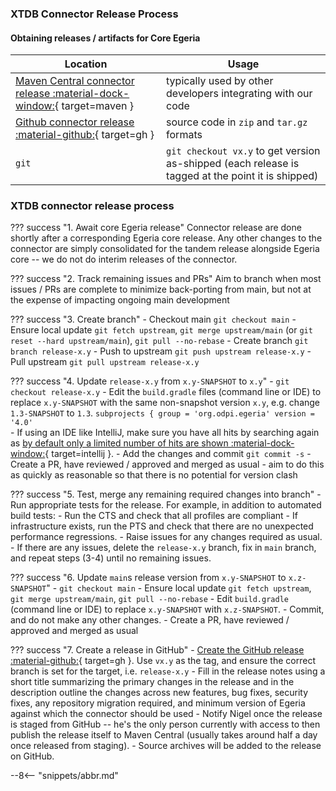 <!-- SPDX-License-Identifier: CC-BY-4.0 -->
<!-- Copyright Contributors to the Egeria project 2020. -->

### XTDB Connector Release Process

#### Obtaining releases / artifacts for Core Egeria

| Location | Usage |
|---|---|
| [Maven Central connector release :material-dock-window:](https://mvnrepository.com/artifact/org.odpi.egeria){ target=maven } | typically used by other developers integrating with our code |
| [Github connector release :material-github:](https://github.com/odpi/egeria-connector-xtdb/releases){ target=gh } | source code in `zip` and `tar.gz` formats |
| `git` | `git checkout vx.y` to get version as-shipped (each release is tagged at the point it is shipped) |

### XTDB connector release process

??? success "1. Await core Egeria release"
    Connector release are done shortly after a corresponding Egeria core release. Any other changes to the connector are simply consolidated for the tandem release alongside Egeria core -- we do not do interim releases of the connector.

??? success "2. Track remaining issues and PRs"
    Aim to branch when most issues / PRs are complete to minimize back-porting from main, but not at the expense of impacting ongoing main development

??? success "3. Create branch"
    - Checkout main `git checkout main`
    - Ensure local update `git fetch upstream`, `git merge upstream/main` (or `git reset --hard upstream/main`), `git pull --no-rebase`
    - Create branch `git branch release-x.y`
    - Push to upstream `git push upstream release-x.y`
    - Pull upstream `git pull upstream release-x.y`

??? success "4. Update `release-x.y` from `x.y-SNAPSHOT` to `x.y`"
    - `git checkout release-x.y`
    - Edit the `build.gradle` files (command line or IDE) to replace `x.y-SNAPSHOT` with the same non-snapshot version `x.y`, e.g. change `1.3-SNAPSHOT` to `1.3`.
    ```
        subprojects {
            group = 'org.odpi.egeria'
            version = '4.0'
    ```    
    - If using an IDE like IntelliJ, make sure you have all hits by searching again as [by default only a limited number of hits are shown :material-dock-window:](https://youtrack.jetbrains.com/issue/IDEA-157855){ target=intellij }.
    - Add the changes and commit `git commit -s`
    - Create a PR, have reviewed / approved and merged as usual - aim to do this as quickly as reasonable so that there is no potential for version clash

??? success "5. Test, merge any remaining required changes into branch"
    - Run appropriate tests for the release. For example, in addition to automated build tests:
        - Run the CTS and check that all profiles are compliant
        - If infrastructure exists, run the PTS and check that there are no unexpected performance regressions.
    - Raise issues for any changes required as usual.
        - If there are any issues, delete the `release-x.y` branch, fix in `main` branch, and repeat steps (3-4) until no remaining issues.

??? success "6. Update `main`s release version from `x.y-SNAPSHOT` to `x.z-SNAPSHOT`"
    - `git checkout main`
    - Ensure local update `git fetch upstream`, `git merge upstream/main`, `git pull --no-rebase`
    - Edit `build.gradle` (command line or IDE) to replace `x.y-SNAPSHOT` with `x.z-SNAPSHOT`.
    - Commit, and do not make any other changes.
    - Create a PR, have reviewed / approved and merged as usual

??? success "7. Create a release in GitHub"
    - [Create the GitHub release :material-github:](https://github.com/odpi/egeria-connector-xtdb/releases){ target=gh }. Use `vx.y` as the tag, and ensure the correct branch is set for the target, i.e. `release-x.y`
    - Fill in the release notes using a short title summarizing the primary changes in the release and in the description outline the changes across new features, bug fixes, security fixes, any repository migration required, and minimum version of Egeria against which the connector should be used
    - Notify Nigel once the release is staged from GitHub -- he's the only person currently with access to then publish the release itself to Maven Central (usually takes around half a day once released from staging).
    - Source archives will be added to the release on GitHub.

--8<-- "snippets/abbr.md"
